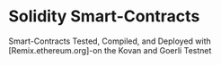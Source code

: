 # Solidity Smart-Contracts
Smart-Contracts Tested, Compiled, and Deployed with [Remix.ethereum.org]-on the Kovan and Goerli Testnet
